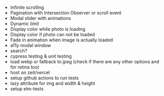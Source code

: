 - Infinite scrolling
- Pagination with Intersection Observer or scroll event
- Modal slider with animations
- Dynamic limit
- Display color while photo is loading
- Display color if photo can not be loaded
- Fade in animation when image is actually loaded
- a11y modal window
- search?
- cypress testing & unit testing
- load webp or fallback to jpeg (check if there are any other options and for retina too)
- host on zeit/vercel
- setup github actions to run tests
- lazy attribute for img and width & height
- setup elm-tests

